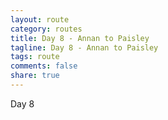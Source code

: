 ```yaml
---
layout: route
category: routes
title: Day 8 - Annan to Paisley
tagline: Day 8 - Annan to Paisley
tags: route
comments: false
share: true
---
```


Day 8

